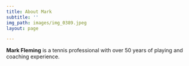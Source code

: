 ```yaml
---
title: About Mark
subtitle: ''
img_path: images/img_0389.jpeg
layout: page

---
```

**Mark Fleming** is a tennis professional with over 50 years of playing and coaching experience. 
